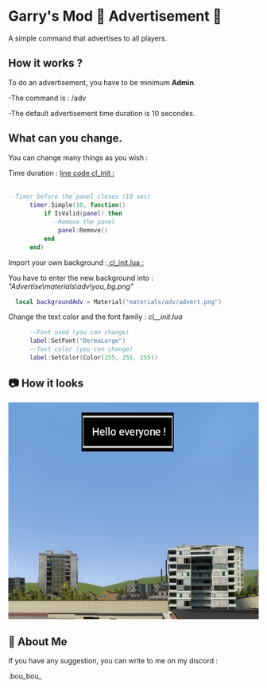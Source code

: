 
# Garry's Mod 📢 Advertisement 📢

A simple command that advertises to all players.

## How it works ? 

To do an advertisement, you have to be minimum __Admin__.

-The command is : /adv <message>

-The default advertisement time duration is 10 secondes. 


## What can you change.

You can change many things as you wish :

Time duration : <u>line code cl_init :</u>

```Lua

--Timer before the panel closes (10 sec)
      timer.Simple(10, function()
          if IsValid(panel) then
            --Remove the panel
              panel:Remove()
          end
      end)
```

Import your own background :<u> cl_init.lua :</u>

You have to enter the new background into : _"Advertise\materials\adv\you_bg.png"_
```Lua
  local backgroundAdv = Material("materials/adv/advert.png") 
```

Change the text color and the font family : _cl__init.lua_
```Lua
      --Font used (you can change)
      label:SetFont("DermaLarge")
      --Text color (you can change)
      label:SetColor(Color(255, 255, 255)) 
```

## 📷 How it looks 

![App Screenshot](picture/pic.png)


## 🚀 About Me

If you have any suggestion, you can write to me on my discord : 

.bou_bou_
